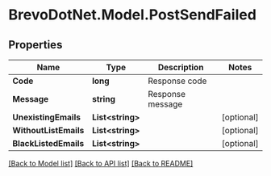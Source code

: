 # BrevoDotNet.Model.PostSendFailed

## Properties

Name | Type | Description | Notes
------------ | ------------- | ------------- | -------------
**Code** | **long** | Response code | 
**Message** | **string** | Response message | 
**UnexistingEmails** | **List&lt;string&gt;** |  | [optional] 
**WithoutListEmails** | **List&lt;string&gt;** |  | [optional] 
**BlackListedEmails** | **List&lt;string&gt;** |  | [optional] 

[[Back to Model list]](../../README.md#documentation-for-models) [[Back to API list]](../../README.md#documentation-for-api-endpoints) [[Back to README]](../../README.md)

